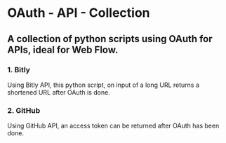 # OAuth - API - Collection
## A collection of python scripts using OAuth for APIs, ideal for Web Flow.

### 1. Bitly
Using Bitly API, this python script, on input of a long URL returns a shortened URL after OAuth is done.

### 2. GitHub
Using GitHub API, an access token can be returned after OAuth has been done.
